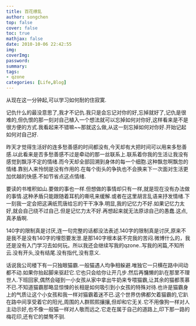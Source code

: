 ```yaml
---
title: 百花缭乱
author: songchen
top: false
cover: false
toc: true
mathjax: false
date: 2010-10-06 22:42:55
img:
coverImg:
password:
summary:
tags:
- qzone
categories: [Life,Blog]
---
```


从现在这一分钟起,可以学习如何耐的住寂寞.

记仇什么的最没意思了,我才不记仇.我只是会忘记对你的好,忘掉就好了,记仇是很难的,但仇恨的那一刻对自己植入一个想法就可以忘掉如何对你好,这样看来是不是很方便的方式.我看起来不错嘛~~那就这么做,从这一刻忘掉如何对你好.开始记起如何对自己好.

昨天才觉得生活好的连多愁善感的时间都没有,今天却有大把时间可以用来多愁善感.以此看来是否多愁善感不过是牵动的那一丝联系上.联系着你我的生活让我没有感觉到飘浮不定的情绪.而今天却全部回溯到身体的每一个细胞.这种飘忽啊飘忽的情绪.靠别人来怜悯是没有作用的.在每个街头的争执也不会换来下一次面对生活更加优越的快感.不如节省点这点情绪.

要读的书堆积如山.要做的事也一样.但想做的事情却只有一样,就是现在没有办法做的事情.这种矛盾只能跟随着耳机的嘶吼来缓解.或者在这里胡言乱语来抒发情绪.下一刻我一定会把这满纸荒唐给忘的干干净净.明显,我的记忆力不好.如果记忆力太好,就会自己绕不过自己.但是记忆力太不好.再想起来就无法原谅自己的愚蠢.这点,真矛盾啊.

140字的限制真是讨厌,连一句完整的话都没法表述.140字的限制真是讨厌,原来不是我不是没有140字的埋怨要发泄.是那140字根本装不完我的苦闷.微博什么的，我还是没有入门学习去如何玩。所以我还会继续写我的qzone..写我的闲篇,不知所云.没有开头,没有结尾.没有指代,没有意义.

话说我公司楼下有一只独眼猫霸.一般猫遇人均争相躲避.唯独它一只横在路中间动都不动.如果你抬起脚来驱赶它.它也只会给你让开几步.然后再慵懒的趴在那里不理世人.下班回家,偶然会碰到一小女孩从家中拿出牛奶来专喂猫霸,让其余的猫都羡慕不已.不知道猫霸那略显惊悚的长相是如何吸引到小女孩的特殊对待.也许是猫霸身上的气质让这个小女孩和我一样对猫霸着迷不已.这个世界仿佛都欠着猫霸的,它趴在路中间享受着它的阳光,周围的人群熙熙攘攘,但却和它无关.它不用像狗一样对人主动示好,也不像一般猫一样对人敬而远之.它走在属于自己的道路上,印下那一路的梅花印,还有它的桀骜不驯.